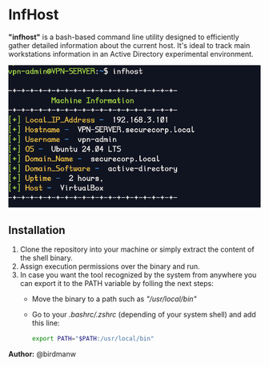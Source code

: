 # InfHost

**"infhost"** is a bash-based command line utility designed to efficiently gather detailed information about the current host. It's ideal to track main workstations information in an Active Directory experimental environment.

<div align="center">
  <img src="https://github.com/birdm4nw/InfHost/blob/main/images/infhost-1.png" width="800" />
</div>

## Installation
1. Clone the repository into your machine or simply extract the content of the shell binary.
2. Assign execution permissions over the binary and run.
3. In case you want the tool recognized by the system from anywhere you can export it to the PATH variable by folling the next steps:
    - Move the binary to a path such as *"/usr/local/bin"*
    - Go to your *.bashrc/.zshrc* (depending of your system shell) and add this line:
      
      ```bash
      export PATH="$PATH:/usr/local/bin"
      ```

**Author:** @birdmanw

